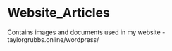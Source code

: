 # Website_Articles
Contains images and documents used in my website - taylorgrubbs.online/wordpress/
